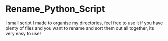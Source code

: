 # Rename_Python_Script
I small script I made to organise my directories, feel free to use it if you have plenty of files and you want to rename and sort them out all together, its very easy to use! 
